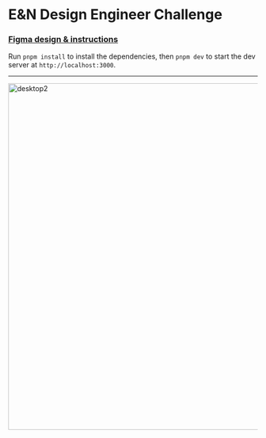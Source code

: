 # E&N Design Engineer Challenge

### [Figma design & instructions](https://www.figma.com/design/kT2HOZLLowfbBNKKcvNdsb/Design-Engineer-Challenge-'24?node-id=74-1006&t=ExpnE1yl3BivMAvX-1)

Run `pnpm install` to install the dependencies, then `pnpm dev` to start the dev server at `http://localhost:3000`.

---

<img width="700" alt="desktop2" src="https://github.com/user-attachments/assets/0dc94b4a-aafb-4a04-9079-7f26f386a3ef"> 

